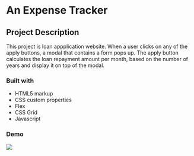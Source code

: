 # An Expense Tracker

## Project Description

This project is loan appplication website. When a user clicks on any of the apply buttons, a modal that contains a form pops up. The apply button calculates the loan repayment amount per month, based on the number of years and display it on top of the modal.

### Built with

- HTML5 markup
- CSS custom properties
- Flex
- CSS Grid
- Javascript

### Demo

![](GithubUserFinder.gif)
